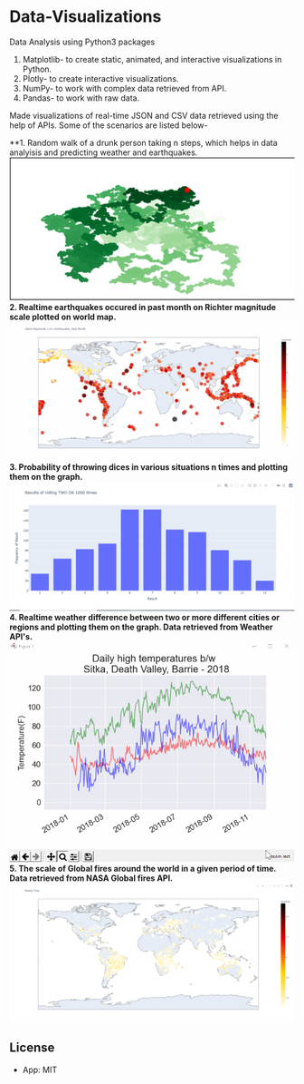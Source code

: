 # Data-Visualizations
Data Analysis using Python3 packages
1. Matplotlib- to create static, animated, and interactive visualizations in Python.
2. Plotly- to create interactive visualizations.
3. NumPy- to work with complex data retrieved from API.
4. Pandas- to work with raw data.

Made visualizations of real-time JSON and CSV data retrieved using the help of APIs. Some of the scenarios are listed below-

**1. Random walk of a drunk person taking n steps, which helps in data analyisis and predicting weather and earthquakes.
![](randomwalks.png)
**2. Realtime earthquakes occured in past month on Richter magnitude scale plotted on world map.**
![](earthquakes.gif)
**3. Probability of throwing dices in various situations n times and plotting them on the graph.**
![](dicevisuals.png)
**4. Realtime weather difference between two or more different cities or regions and plotting them on the graph. Data retrieved from Weather API's.**
![](weathervisuals.gif)
**5. The scale of Global fires around the world in a given period of time. Data retrieved from NASA Global fires API.**
![](globalfires.png)

## License

- App: MIT

